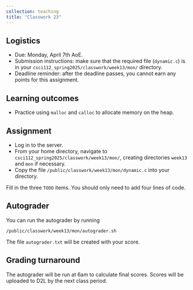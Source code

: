 ```yaml
---
collection: teaching
title: "Classwork 23"
---
```


## Logistics
* Due: Monday, April 7th AoE.
* Submission instructions: make sure that the required file (`dynamic.c`) is in your
	`csci112_spring2025/classwork/week13/mon/` directory.
* Deadline reminder: after the deadline passes, you cannot earn any points for
	this assignment.

## Learning outcomes
* Practice using `malloc` and `calloc` to allocate memory on the heap.

## Assignment

* Log in to the server.
* From your home directory, navigate to `csci112_spring2025/classwork/week13/mon/`, creating directories `week13`
and `mon` if necessary.
* Copy the file `/public/classwork/week13/mon/dynamic.c` into your directory.

Fill in the three `TODO` items. You should only need to add four lines of code.

## Autograder

You can run the autograder by running

```
/public/classwork/week13/mon/autograder.sh
```

The file `autograder.txt` will be created with your score.

## Grading turnaround

The autograder will be run at 6am to calculate final scores. Scores will be
uploaded to D2L by the next class period.
